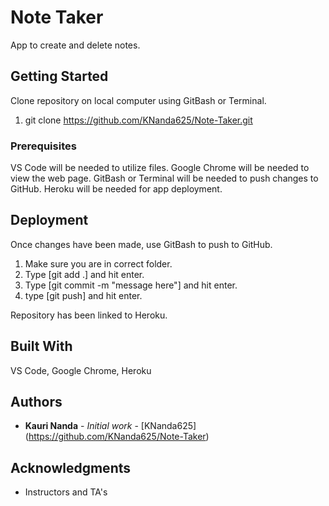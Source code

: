 # Note Taker

App to create and delete notes.


## Getting Started

Clone repository on local computer using GitBash or Terminal.
1) git clone https://github.com/KNanda625/Note-Taker.git

### Prerequisites

VS Code will be needed to utilize files.
Google Chrome will be needed to view the web page.
GitBash or Terminal will be needed to push changes to GitHub.
Heroku will be needed for app deployment.


## Deployment

Once changes have been made, use GitBash to push to GitHub.

1) Make sure you are in correct folder.
2) Type [git add .] and hit enter.
3) Type [git commit -m "message here"] and hit enter.
4) type [git push] and hit enter.

Repository has been linked to Heroku.


## Built With

VS Code, Google Chrome, Heroku


## Authors

* **Kauri Nanda** - *Initial work* - [KNanda625] (https://github.com/KNanda625/Note-Taker)


## Acknowledgments

* Instructors and TA's